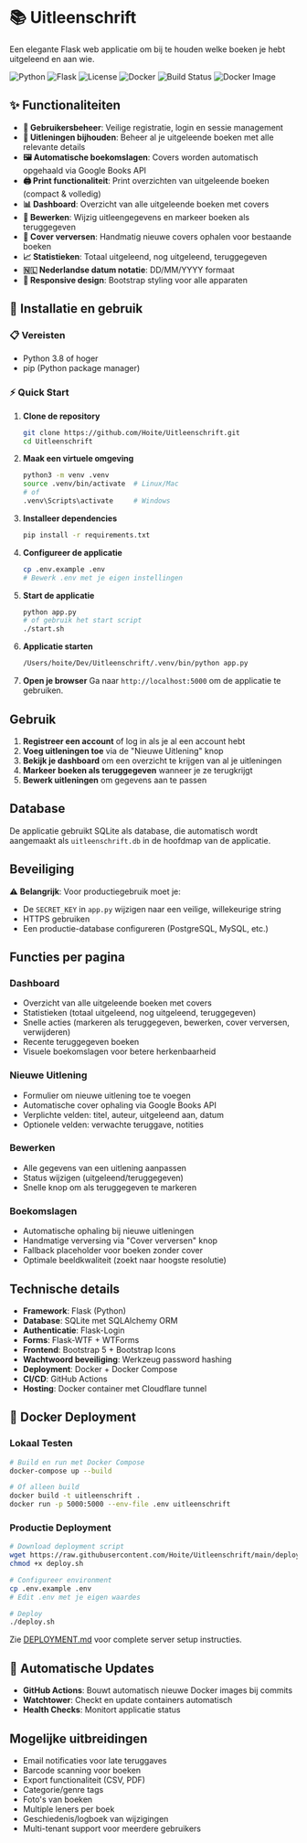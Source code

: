 # 📚 Uitleenschrift

Een elegante Flask web applicatie om bij te houden welke boeken je hebt uitgeleend en aan wie.

![Python](https://img.shields.io/badge/python-v3.8+-blue.svg)
![Flask](https://img.shields.io/badge/flask-2.0+-green.svg)
![License](https://img.shields.io/badge/license-MIT-blue.svg)
![Docker](https://img.shields.io/badge/docker-ready-blue.svg)
![Build Status](https://github.com/Hoite/Uitleenschrift/workflows/Build%20and%20Push%20Docker%20Image/badge.svg)
![Docker Image](https://img.shields.io/badge/docker%20hub-hoite%2Fuitleenschrift-blue)

## ✨ Functionaliteiten

- **👤 Gebruikersbeheer**: Veilige registratie, login en sessie management
- **📖 Uitleningen bijhouden**: Beheer al je uitgeleende boeken met alle relevante details
- **🖼️ Automatische boekomslagen**: Covers worden automatisch opgehaald via Google Books API
- **🖨️ Print functionaliteit**: Print overzichten van uitgeleende boeken (compact & volledig)
- **📊 Dashboard**: Overzicht van alle uitgeleende boeken met covers
- **📝 Bewerken**: Wijzig uitleengegevens en markeer boeken als teruggegeven
- **🔄 Cover verversen**: Handmatig nieuwe covers ophalen voor bestaande boeken
- **📈 Statistieken**: Totaal uitgeleend, nog uitgeleend, teruggegeven
- **🇳🇱 Nederlandse datum notatie**: DD/MM/YYYY formaat
- **📱 Responsive design**: Bootstrap styling voor alle apparaten

## 🚀 Installatie en gebruik

### 📋 Vereisten
- Python 3.8 of hoger
- pip (Python package manager)

### ⚡ Quick Start

1. **Clone de repository**
   ```bash
   git clone https://github.com/Hoite/Uitleenschrift.git
   cd Uitleenschrift
   ```

2. **Maak een virtuele omgeving**
   ```bash
   python3 -m venv .venv
   source .venv/bin/activate  # Linux/Mac
   # of
   .venv\Scripts\activate     # Windows
   ```

3. **Installeer dependencies**
   ```bash
   pip install -r requirements.txt
   ```

4. **Configureer de applicatie**
   ```bash
   cp .env.example .env
   # Bewerk .env met je eigen instellingen
   ```

5. **Start de applicatie**
   ```bash
   python app.py
   # of gebruik het start script
   ./start.sh
   ```

4. **Applicatie starten**
   ```bash
   /Users/hoite/Dev/Uitleenschrift/.venv/bin/python app.py
   ```

5. **Open je browser**
   Ga naar `http://localhost:5000` om de applicatie te gebruiken.

## Gebruik

1. **Registreer een account** of log in als je al een account hebt
2. **Voeg uitleningen toe** via de "Nieuwe Uitlening" knop
3. **Bekijk je dashboard** om een overzicht te krijgen van al je uitleningen
4. **Markeer boeken als teruggegeven** wanneer je ze terugkrijgt
5. **Bewerk uitleningen** om gegevens aan te passen

## Database

De applicatie gebruikt SQLite als database, die automatisch wordt aangemaakt als `uitleenschrift.db` in de hoofdmap van de applicatie.

## Beveiliging

⚠️ **Belangrijk**: Voor productiegebruik moet je:
- De `SECRET_KEY` in `app.py` wijzigen naar een veilige, willekeurige string
- HTTPS gebruiken
- Een productie-database configureren (PostgreSQL, MySQL, etc.)

## Functies per pagina

### Dashboard
- Overzicht van alle uitgeleende boeken met covers
- Statistieken (totaal uitgeleend, nog uitgeleend, teruggegeven)
- Snelle acties (markeren als teruggegeven, bewerken, cover verversen, verwijderen)
- Recente teruggegeven boeken
- Visuele boekomslagen voor betere herkenbaarheid

### Nieuwe Uitlening
- Formulier om nieuwe uitlening toe te voegen
- Automatische cover ophaling via Google Books API
- Verplichte velden: titel, auteur, uitgeleend aan, datum
- Optionele velden: verwachte teruggave, notities

### Bewerken
- Alle gegevens van een uitlening aanpassen
- Status wijzigen (uitgeleend/teruggegeven)
- Snelle knop om als teruggegeven te markeren

### Boekomslagen
- Automatische ophaling bij nieuwe uitleningen
- Handmatige verversing via "Cover verversen" knop
- Fallback placeholder voor boeken zonder cover
- Optimale beeldkwaliteit (zoekt naar hoogste resolutie)

## Technische details

- **Framework**: Flask (Python)
- **Database**: SQLite met SQLAlchemy ORM
- **Authenticatie**: Flask-Login
- **Forms**: Flask-WTF + WTForms
- **Frontend**: Bootstrap 5 + Bootstrap Icons
- **Wachtwoord beveiliging**: Werkzeug password hashing
- **Deployment**: Docker + Docker Compose
- **CI/CD**: GitHub Actions
- **Hosting**: Docker container met Cloudflare tunnel

## 🐳 Docker Deployment

### Lokaal Testen
```bash
# Build en run met Docker Compose
docker-compose up --build

# Of alleen build
docker build -t uitleenschrift .
docker run -p 5000:5000 --env-file .env uitleenschrift
```

### Productie Deployment
```bash
# Download deployment script
wget https://raw.githubusercontent.com/Hoite/Uitleenschrift/main/deploy.sh
chmod +x deploy.sh

# Configureer environment
cp .env.example .env
# Edit .env met je eigen waardes

# Deploy
./deploy.sh
```

Zie [DEPLOYMENT.md](DEPLOYMENT.md) voor complete server setup instructies.

## 🔄 Automatische Updates

- **GitHub Actions**: Bouwt automatisch nieuwe Docker images bij commits
- **Watchtower**: Checkt en update containers automatisch
- **Health Checks**: Monitort applicatie status

## Mogelijke uitbreidingen

- Email notificaties voor late teruggaves
- Barcode scanning voor boeken
- Export functionaliteit (CSV, PDF)
- Categorie/genre tags
- Foto's van boeken
- Multiple leners per boek
- Geschiedenis/logboek van wijzigingen
- Multi-tenant support voor meerdere gebruikers
